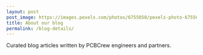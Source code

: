 ```yaml
---
layout: post
post_image: https://images.pexels.com/photos/6755058/pexels-photo-6755058.jpeg?auto=compress&cs=tinysrgb&w=800
title: About our blog
permalink: /blog-details/
---
```


Curated blog articles written by PCBCrew engineers and partners.
